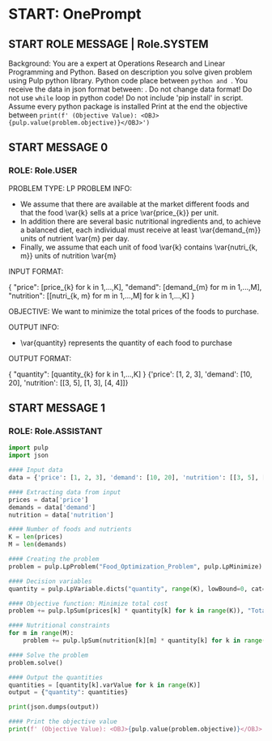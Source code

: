 # START: OnePrompt 
## START ROLE MESSAGE | Role.SYSTEM 
Background: You are a expert at Operations Research and Linear Programming and Python. Based on description you solve given problem using Pulp python library. Python code place between ```python and ```. You receive the data in json format between: <DATA></DATA>. Do not change data format! Do not use `while` loop in python code! Do not include 'pip install' in script. Assume every python package is installed Print at the end the objective between <OBJ></OBJ> `print(f' (Objective Value): <OBJ>{pulp.value(problem.objective)}</OBJ>')`  
## START MESSAGE 0 
### ROLE: Role.USER
<DESCRIPTION>
PROBLEM TYPE: LP
PROBLEM INFO:

- We assume that there are available at the market different foods and that the food \var{k} sells at a price \var{price_{k}} per unit. 
- In addition there are several basic nutritional ingredients and, to achieve a balanced diet, each individual must receive at least \var{demand_{m}} units of nutrient \var{m} per day. 
- Finally, we assume that each unit of food \var{k} contains \var{nutri_{k, m}} units of nutrition \var{m}

INPUT FORMAT:

{
	"price": [price_{k} for k in 1,...,K],
	"demand": [demand_{m} for m in 1,...,M],
	"nutrition": [[nutri_{k, m} for m in 1,...,M] for k in 1,...,K]
}


OBJECTIVE: We want to minimize the total prices of the foods to purchase.

OUTPUT INFO:

- \var{quantity} represents the quantity of each food to purchase

OUTPUT FORMAT:

{
	"quantity": [quantity_{k} for k in 1,...,K]
}
</DESCRIPTION>
<DATA>
{'price': [1, 2, 3], 'demand': [10, 20], 'nutrition': [[3, 5], [1, 3], [4, 4]]}</DATA>


## START MESSAGE 1 
### ROLE: Role.ASSISTANT
```python
import pulp
import json

#### Input data
data = {'price': [1, 2, 3], 'demand': [10, 20], 'nutrition': [[3, 5], [1, 3], [4, 4]]}

#### Extracting data from input
prices = data['price']
demands = data['demand']
nutrition = data['nutrition']

#### Number of foods and nutrients
K = len(prices)
M = len(demands)

#### Creating the problem
problem = pulp.LpProblem("Food_Optimization_Problem", pulp.LpMinimize)

#### Decision variables
quantity = pulp.LpVariable.dicts("quantity", range(K), lowBound=0, cat='Continuous')

#### Objective function: Minimize total cost
problem += pulp.lpSum(prices[k] * quantity[k] for k in range(K)), "Total_Cost"

#### Nutritional constraints
for m in range(M):
    problem += pulp.lpSum(nutrition[k][m] * quantity[k] for k in range(K)) >= demands[m], f"Nutrient_{m}"

#### Solve the problem
problem.solve()

#### Output the quantities
quantities = [quantity[k].varValue for k in range(K)]
output = {"quantity": quantities}

print(json.dumps(output))

#### Print the objective value
print(f' (Objective Value): <OBJ>{pulp.value(problem.objective)}</OBJ>')
```

